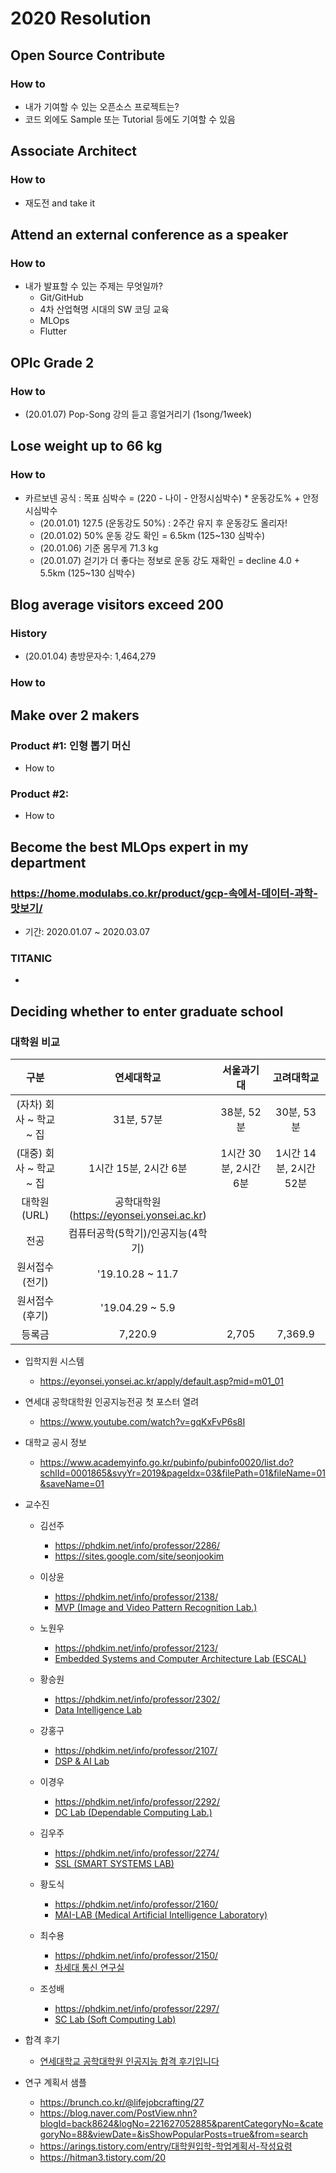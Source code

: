 # 2020 Resolution


## Open Source Contribute

### How to
- 내가 기여할 수 있는 오픈소스 프로젝트는?
- 코드 외에도 Sample 또는 Tutorial 등에도 기여할 수 있음


## Associate Architect

### How to
- 재도전 and take it


## Attend an external conference as a speaker

### How to
- 내가 발표할 수 있는 주제는 무엇일까?
  - Git/GitHub
  - 4차 산업혁명 시대의 SW 코딩 교육
  - MLOps
  - Flutter


## OPIc Grade 2

### How to
- (20.01.07) Pop-Song 강의 듣고 흥얼거리기 (1song/1week)


## Lose weight up to 66 kg

### How to
- 카르보넨 공식 : 목표 심박수 = (220 - 나이 - 안정시심박수) * 운동강도% + 안정시심박수
  - (20.01.01) 127.5 (운동강도 50%) : 2주간 유지 후 운동강도 올리자!
  - (20.01.02) 50% 운동 강도 확인 = 6.5km (125~130 심박수)
  - (20.01.06) 기준 몸무게 71.3 kg
  - (20.01.07) 걷기가 더 좋다는 정보로 운동 강도 재확인 = decline 4.0 + 5.5km (125~130 심박수)


## Blog average visitors exceed 200

### History
- (20.01.04) 총방문자수: 1,464,279

### How to


## Make over 2 makers

### Product #1: 인형 뽑기 머신

- How to

### Product #2: 

- How to


## Become the best MLOps expert in my department

### https://home.modulabs.co.kr/product/gcp-속에서-데이터-과학-맛보기/

- 기간: 2020.01.07 ~ 2020.03.07

### TITANIC

-


## Deciding whether to enter graduate school

### 대학원 비교

| 구분                    | 연세대학교                               | 서울과기대             | 고려대학교              |
|:-----------------------:|:---------------------------------------:|:---------------------:|:----------------------:|
| (자차) 회사 ~ 학교 ~ 집  | 31분, 57분                               | 38분, 52분            | 30분, 53분              |
| (대중) 회사 ~ 학교 ~ 집  | 1시간 15분, 2시간 6분                     | 1시간 30분, 2시간 6분  | 1시간 14분, 2시간 52분  |
| 대학원 (URL)             | 공학대학원(https://eyonsei.yonsei.ac.kr) |                       |                        |
| 전공                     | 컴퓨터공학(5학기)/인공지능(4학기)         |                        |                       |
| 원서접수 (전기)           | '19.10.28 ~ 11.7                        |                       |                        |
| 원서접수 (후기)           | '19.04.29 ~ 5.9                         |                       |                        |
| 등록금                   | 7,220.9                                  | 2,705                 | 7,369.9               |

- 입학지원 시스템
  - https://eyonsei.yonsei.ac.kr/apply/default.asp?mid=m01_01

- 연세대 공학대학원 인공지능전공 첫 포스터 열려
  - https://www.youtube.com/watch?v=gqKxFvP6s8I

- 대학교 공시 정보
  - https://www.academyinfo.go.kr/pubinfo/pubinfo0020/list.do?schlId=0001865&svyYr=2019&pageIdx=03&filePath=01&fileName=01&saveName=01

- 교수진
  - 김선주
    - https://phdkim.net/info/professor/2286/
    - https://sites.google.com/site/seonjookim

  - 이상윤
    - https://phdkim.net/info/professor/2138/
    - [MVP (Image and Video Pattern Recognition Lab.)](http://mvp.yonsei.ac.kr/)

  - 노원우
    - https://phdkim.net/info/professor/2123/
    - [Embedded Systems and Computer Architecture Lab (ESCAL)](http://escal.yonsei.ac.kr/index.html)
  
  - 황승원
    - https://phdkim.net/info/professor/2302/
    - [Data Intelligence Lab](http://dilab.yonsei.ac.kr/~swhwang/)

  - 강홍구
    - https://phdkim.net/info/professor/2107/
    - [DSP & AI Lab](http://dsp.yonsei.ac.kr/)

  - 이경우
    - https://phdkim.net/info/professor/2292/
    - [DC Lab (Dependable Computing Lab.)](http://dclab.yonsei.ac.kr/)

  - 김우주
    - https://phdkim.net/info/professor/2274/
    - [SSL (SMART SYSTEMS LAB)](http://smartweb.yonsei.ac.kr/)

  - 황도식
    - https://phdkim.net/info/professor/2160/
    - [MAI-LAB (Medical Artificial Intelligence Laboratory)](https://www.mai-lab.net/)

  - 최수용
    - https://phdkim.net/info/professor/2150/
    - [차세대 통신 연구실](http://aclab.yonsei.ac.kr/)

  - 조성배
    - https://phdkim.net/info/professor/2297/
    - [SC Lab (Soft Computing Lab)](http://sclab.yonsei.ac.kr/index.php)

- 합격 후기
  - [연세대학교 공학대학원 인공지능 합격 후기입니다](https://jjeongil.tistory.com/263)

- 연구 계획서 샘플
  - https://brunch.co.kr/@lifejobcrafting/27
  - https://blog.naver.com/PostView.nhn?blogId=back8624&logNo=221627052885&parentCategoryNo=&categoryNo=88&viewDate=&isShowPopularPosts=true&from=search
  - https://arings.tistory.com/entry/대학원입학-학업계획서-작성요령
  - https://hitman3.tistory.com/20
